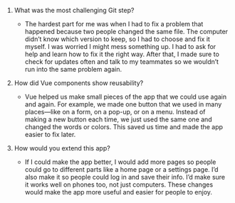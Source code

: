 1. What was the most challenging Git step?
    - The hardest part for me was when I had to fix a problem that happened because two people changed the same file. The computer didn’t know which version to keep, so I had to choose and fix it myself. I was worried I might mess something up. I had to ask for help and learn how to fix it the right way. After that, I made sure to check for updates often and talk to my teammates so we wouldn’t run into the same problem again.
    
2. How did Vue components show reusability?
    - Vue helped us make small pieces of the app that we could use again and again. For example, we made one button that we used in many places—like on a form, on a pop-up, or on a menu. Instead of making a new button each time, we just used the same one and changed the words or colors. This saved us time and made the app easier to fix later.

3. How would you extend this app?
    - If I could make the app better, I would add more pages so people could go to different parts like a home page or a settings page. I’d also make it so people could log in and save their info. I’d make sure it works well on phones too, not just computers. These changes would make the app more useful and easier for people to enjoy.
